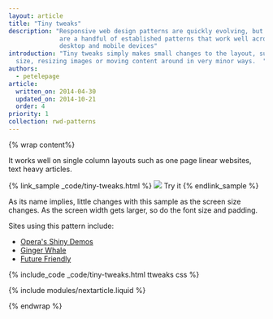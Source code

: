 ```yaml
---
layout: article
title: "Tiny tweaks"
description: "Responsive web design patterns are quickly evolving, but there
              are a handful of established patterns that work well across the
              desktop and mobile devices"
introduction: "Tiny tweaks simply makes small changes to the layout, such as adjusting font
  size, resizing images or moving content around in very minor ways.  "
authors:
  - petelepage
article:
  written_on: 2014-04-30
  updated_on: 2014-10-21
  order: 4
priority: 1
collection: rwd-patterns
---
```


{% wrap content%}

It works well on single column layouts such as one page linear websites, text
heavy articles.

{% link_sample _code/tiny-tweaks.html %}
  <img src="imgs/tiny-tweaks.svg">
  Try it
{% endlink_sample %}

As its name implies, little changes with this sample as the screen size changes.
As the screen width gets larger, so do the font size and padding.

Sites using this pattern include:

 * [Opera's Shiny Demos](http://shinydemos.com/)
 * [Ginger Whale](http://gingerwhale.com/)
 * [Future Friendly](http://futurefriendlyweb.com/)

{% include_code _code/tiny-tweaks.html ttweaks css %}

{% include modules/nextarticle.liquid %}

{% endwrap %}
